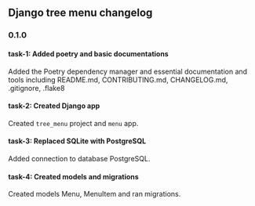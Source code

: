 ## Django tree menu changelog

### 0.1.0

#### task-1: Added poetry and basic documentations
Added the Poetry dependency manager and essential documentation and tools including README.md, CONTRIBUTING.md, CHANGELOG.md, .gitignore, .flake8

#### task-2: Created Django app
Created `tree_menu` project and `menu` app. 

#### task-3: Replaced SQLite with PostgreSQL
Added connection to database PostgreSQL.

#### task-4: Created models and migrations
Created models Menu, MenuItem and ran migrations.